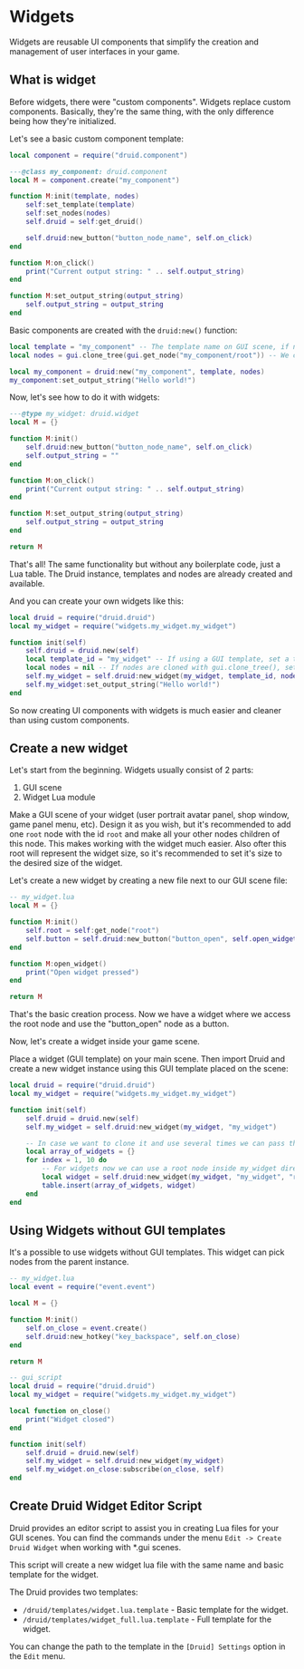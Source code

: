 # Widgets

Widgets are reusable UI components that simplify the creation and management of user interfaces in your game.

## What is widget

Before widgets, there were "custom components". Widgets replace custom components. Basically, they're the same thing, with the only difference being how they're initialized.

Let's see a basic custom component template:

```lua
local component = require("druid.component")

---@class my_component: druid.component
local M = component.create("my_component")

function M:init(template, nodes)
    self:set_template(template)
    self:set_nodes(nodes)
    self.druid = self:get_druid()

    self.druid:new_button("button_node_name", self.on_click)
end

function M:on_click()
	print("Current output string: " .. self.output_string)
end

function M:set_output_string(output_string)
    self.output_string = output_string
end
```

Basic components are created with the `druid:new()` function:

```lua
local template = "my_component" -- The template name on GUI scene, if nil will take nodes directly by gui.get_node()
local nodes = gui.clone_tree(gui.get_node("my_component/root")) -- We can clone component nodes and init over cloned nodes

local my_component = druid:new("my_component", template, nodes)
my_component:set_output_string("Hello world!")
```

Now, let's see how to do it with widgets:

```lua
---@type my_widget: druid.widget
local M = {}

function M:init()
    self.druid:new_button("button_node_name", self.on_click)
	self.output_string = ""
end

function M:on_click()
    print("Current output string: " .. self.output_string)
end

function M:set_output_string(output_string)
    self.output_string = output_string
end

return M
```

That's all! The same functionality but without any boilerplate code, just a Lua table. The Druid instance, templates and nodes are already created and available.

And you can create your own widgets like this:

```lua
local druid = require("druid.druid")
local my_widget = require("widgets.my_widget.my_widget")

function init(self)
    self.druid = druid.new(self)
	local template_id = "my_widget" -- If using a GUI template, set a template id, otherwise set nil
	local nodes = nil -- If nodes are cloned with gui.clone_tree(), set a nodes table, otherwise set nil
    self.my_widget = self.druid:new_widget(my_widget, template_id, nodes)
    self.my_widget:set_output_string("Hello world!")
end
```

So now creating UI components with widgets is much easier and cleaner than using custom components.

## Create a new widget

Let's start from the beginning. Widgets usually consist of 2 parts:

1. GUI scene
2. Widget Lua module

Make a GUI scene of your widget (user portrait avatar panel, shop window, game panel menu, etc). Design it as you wish, but it's recommended to add one `root` node with the id `root` and make all your other nodes children of this node. This makes working with the widget much easier. Also ofter this root will represent the widget size, so it's recommended to set it's size to the desired size of the widget.

Let's create a new widget by creating a new file next to our GUI scene file:

```lua
-- my_widget.lua
local M = {}

function M:init()
    self.root = self:get_node("root")
    self.button = self.druid:new_button("button_open", self.open_widget, self)
end

function M:open_widget()
    print("Open widget pressed")
end

return M
```

That's the basic creation process. Now we have a widget where we access the root node and use the "button_open" node as a button.

Now, let's create a widget inside your game scene.

Place a widget (GUI template) on your main scene. Then import Druid and create a new widget instance using this GUI template placed on the scene:

```lua
local druid = require("druid.druid")
local my_widget = require("widgets.my_widget.my_widget")

function init(self)
    self.druid = druid.new(self)
    self.my_widget = self.druid:new_widget(my_widget, "my_widget")

    -- In case we want to clone it and use several times we can pass the nodes table
    local array_of_widgets = {}
    for index = 1, 10 do
        -- For widgets now we can use a root node inside my_widget directly instead of manually cloning the nodes
        local widget = self.druid:new_widget(my_widget, "my_widget", "root")
        table.insert(array_of_widgets, widget)
    end
end
```


## Using Widgets without GUI templates

It's a possible to use widgets without GUI templates. This widget can pick nodes from the parent instance.

```lua
-- my_widget.lua
local event = require("event.event")

local M = {}

function M:init()
    self.on_close = event.create()
    self.druid:new_hotkey("key_backspace", self.on_close)
end

return M
```

```lua
-- gui_script
local druid = require("druid.druid")
local my_widget = require("widgets.my_widget.my_widget")

local function on_close()
	print("Widget closed")
end

function init(self)
    self.druid = druid.new(self)
    self.my_widget = self.druid:new_widget(my_widget)
	self.my_widget.on_close:subscribe(on_close, self)
end
```

## Create Druid Widget Editor Script

Druid provides an editor script to assist you in creating Lua files for your GUI scenes. You can find the commands under the menu `Edit -> Create Druid Widget` when working with *.gui scenes.

This script will create a new widget lua file with the same name and basic template for the widget.

The Druid provides two templates:

- `/druid/templates/widget.lua.template` - Basic template for the widget.
- `/druid/templates/widget_full.lua.template` - Full template for the widget.

You can change the path to the template in the `[Druid] Settings` option in the `Edit` menu.

